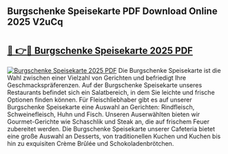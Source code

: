 ## Burgschenke Speisekarte PDF Download Online 2025 V2uCq

# <h2><a href="http://gcbhz3w.nevu.top/?p=Burgschenke+Speisekarte">🔗 👉🔴 Burgschenke Speisekarte 2025 PDF</a></h2>

[![Burgschenke Speisekarte 2025 PDF](https://i.imgur.com/dBaPXMq.png)](http://gcbhz3w.nevu.top/?p=Burgschenke+Speisekarte)
Die Burgschenke Speisekarte ist die Wahl zwischen einer Vielzahl von Gerichten und befriedigt Ihre Geschmackspräferenzen. Auf der Burgschenke Speisekarte unseres Restaurants befindet sich ein Salatbereich, in dem Sie leichte und frische Optionen finden können. Für Fleischliebhaber gibt es auf unserer Burgschenke Speisekarte eine Auswahl an Gerichten: Rindfleisch, Schweinefleisch, Huhn und Fisch. Unseren Auserwählten bieten wir Gourmet-Gerichte wie Schaschlik und Steak an, die auf frischem Feuer zubereitet werden. Die Burgschenke Speisekarte unserer Cafeteria bietet eine große Auswahl an Desserts, von traditionellen Kuchen und Kuchen bis hin zu exquisiten Crème Brûlée und Schokoladenbrötchen.
